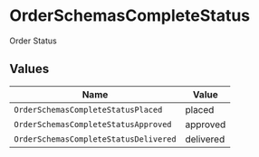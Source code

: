 # OrderSchemasCompleteStatus

Order Status


## Values

| Name                                  | Value                                 |
| ------------------------------------- | ------------------------------------- |
| `OrderSchemasCompleteStatusPlaced`    | placed                                |
| `OrderSchemasCompleteStatusApproved`  | approved                              |
| `OrderSchemasCompleteStatusDelivered` | delivered                             |
